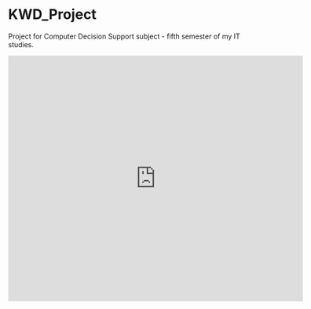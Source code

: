 # KWD_Project
Project for Computer Decision Support subject - fifth semester of my IT studies.

<embed src="https://bearyogi.github.io/projekt_raport.pdf" width="600px" height="500px" />

